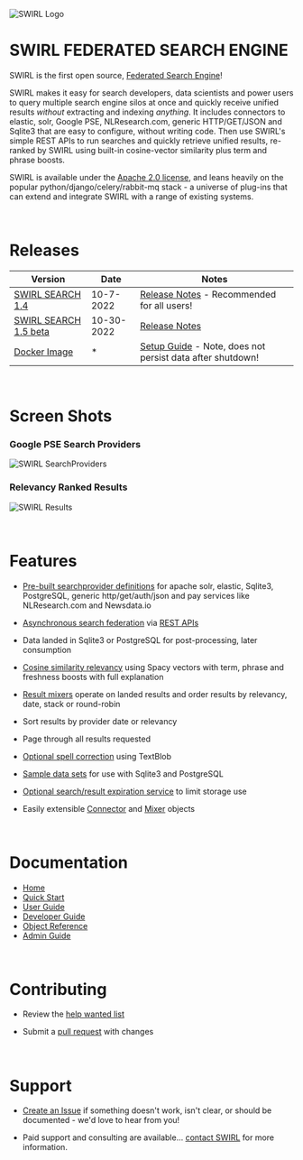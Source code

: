 ![SWIRL Logo](https://raw.githubusercontent.com/sidprobstein/swirl-search/main/docs/images/swirl_logo_1024.jpg)

# SWIRL FEDERATED SEARCH ENGINE

SWIRL is the first open source, [Federated Search Engine](https://en.wikipedia.org/wiki/Federated_search)! 

SWIRL makes it easy for search developers, data scientists and power users to query multiple search engine silos at once and quickly receive unified results *without* extracting and indexing *anything*. It includes connectors to elastic, solr, Google PSE, NLResearch.com, generic HTTP/GET/JSON and Sqlite3 that are easy to configure, without writing code. Then use SWIRL's simple REST APIs to run searches and quickly retrieve unified results, re-ranked by SWIRL using built-in cosine-vector similarity plus term and phrase boosts.

SWIRL is available under the [Apache 2.0 license](https://github.com/sidprobstein/swirl-search/blob/main/LICENSE), and leans heavily on the popular python/django/celery/rabbit-mq stack - a universe of plug-ins that can extend and integrate SWIRL with a range of existing systems.

<br/>

# Releases

| Version                     | Date                        | Notes | 
| --------------------------- | --------------------------- | ----- |
| [SWIRL SEARCH 1.4](https://github.com/sidprobstein/swirl-search/releases/tag/v1.4-FINAL) | 10-7-2022 | [Release Notes](./docs/RELEASE_NOTES_1.4.md) - Recommended for all users! |
| [SWIRL SEARCH 1.5 beta](https://github.com/sidprobstein/swirl-search/releases/tag/v1.5_beta) | 10-30-2022 | [Release Notes](./docs/RELEASE_NOTES_1.5.md) |
| [Docker Image](https://hub.docker.com/r/sidprobstein/swirl-search) | * | [Setup Guide](https://github.com/sidprobstein/swirl-search/wiki/1.-Quick-Start#docker) - Note, does not persist data after shutdown! | 

<br/>

# Screen Shots

### Google PSE Search Providers
![SWIRL SearchProviders](https://raw.githubusercontent.com/sidprobstein/swirl-search/main/docs/images/swirl_providers_focus.png)

### Relevancy Ranked Results
![SWIRL Results](https://raw.githubusercontent.com/sidprobstein/swirl-search/main/docs/images/swirl_results_focus.png)

<br/>

# Features

* [Pre-built searchprovider definitions](https://github.com/sidprobstein/swirl-search/tree/main/SearchProviders) for apache solr, elastic, Sqlite3, PostgreSQL, generic http/get/auth/json and pay services like NLResearch.com and Newsdata.io

* [Asynchronous search federation](https://github.com/sidprobstein/swirl-search/wiki/3.-Developer-Guide#architecture) via [REST APIs](http://localhost:8000/swirl/swagger-ui/)

* Data landed in Sqlite3 or PostgreSQL for post-processing, later consumption

* [Cosine similarity relevancy](https://github.com/sidprobstein/swirl-search/wiki/2.-User-Guide#relevancy) using Spacy vectors with term, phrase and freshness boosts with full explanation

* [Result mixers](https://github.com/sidprobstein/swirl-search/wiki/2.-User-Guide#result-mixers) operate on landed results and order results by relevancy, date, stack or round-robin

* Sort results by provider date or relevancy

* Page through all results requested

* [Optional spell correction](https://github.com/sidprobstein/swirl-search/wiki/2.-User-Guide#spell-correction) using TextBlob

* [Sample data sets](https://github.com/sidprobstein/swirl-search/tree/main/Data) for use with Sqlite3 and PostgreSQL

* [Optional search/result expiration service](https://github.com/sidprobstein/swirl-search/wiki/5.-Admin-Guide#search-expiration-service) to limit storage use

* Easily extensible [Connector](https://github.com/sidprobstein/swirl-search/tree/main/swirl/connectors) and [Mixer](https://github.com/sidprobstein/swirl-search/tree/main/swirl/mixers) objects

<br/>

# Documentation

* [Home](https://github.com/sidprobstein/swirl-search/wiki)
* [Quick Start](https://github.com/sidprobstein/swirl-search/wiki/1.-Quick-Start)
* [User Guide](https://github.com/sidprobstein/swirl-search/wiki/2.-User-Guide)
* [Developer Guide](https://github.com/sidprobstein/swirl-search/wiki/3.-Developer-Guide)
* [Object Reference](https://github.com/sidprobstein/swirl-search/wiki/4.-Object-Reference)
* [Admin Guide](https://github.com/sidprobstein/swirl-search/wiki/5.-Admin-Guide)

<br/>

# Contributing

* Review the [help wanted list](docs/help_wanted.md)

* Submit a [pull request](https://github.com/sidprobstein/swirl-search/pulls) with changes

<br/>

# Support

* [Create an Issue](https://github.com/sidprobstein/swirl-search/issues) if something doesn't work, isn't clear, or should be documented - we'd love to hear from you!

* Paid support and consulting are available... [contact SWIRL](mailto:support@swirl.today) for more information.

<br/>



